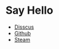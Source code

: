 # Say Hello

- [Disscus](https://github.com/sa-tasche/sa-tasche/discussions/1)
- [Github](https://github.com/sa-tasche/)
- [Steam](https://steam-badge.vercel.app/api/steam-badge.svg?steamId=76561198039789054)


<img src="https://steam-badge.vercel.app/api/steam-badge.svg?steamId=76561198039789054" alt="">
